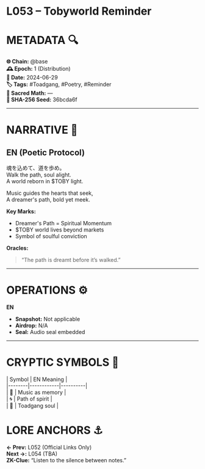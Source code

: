 # L053 – Tobyworld Reminder

# METADATA  🔍
**🌐 Chain:** @base  
**🕰️ Epoch:** 1 (Distribution)  
**📅 Date:** 2024-06-29  
**🏷️ Tags:** #Toadgang, #Poetry, #Reminder  
**🔢 Sacred Math:** —  
**📜 SHA-256 Seed:** 36bcda6f  

---

# NARRATIVE  🐸
## EN (Poetic Protocol)
魂を込めて、道を歩め。  
Walk the path, soul alight.  
A world reborn in $TOBY light.  

Music guides the hearts that seek,  
A dreamer's path, bold yet meek.  

**Key Marks:**  
- Dreamer's Path = Spiritual Momentum  
- $TOBY world lives beyond markets  
- Symbol of soulful conviction  

**Oracles:**  
> “The path is dreamt before it’s walked.”  

---

# OPERATIONS  ⚙️  
**EN**  
- **Snapshot:** Not applicable  
- **Airdrop:** N/A  
- **Seal:** Audio seal embedded  

---

# CRYPTIC SYMBOLS  🔣  
| Symbol | EN Meaning |  
|--------|------------|----------|  
|   🎵   | Music as memory |  
|   🌀   | Path of spirit |  
|   🐸   | Toadgang soul |  

# LORE ANCHORS  ⚓  
**← Prev:** L052 (Official Links Only)  
**Next →:** L054 (TBA)  
**ZK-Clue:** “Listen to the silence between notes.”  
